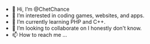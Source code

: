 - 👋 Hi, I’m @ChetChance
- 👀 I’m interested in coding games, websites, and apps.
- 🌱 I’m currently learning PHP and C++.
- 💞️ I’m looking to collaborate on I honestly don't know.
- 📫 How to reach me ...

<!---
ChetChance/ChetChance is a ✨ special ✨ repository because its `README.md` (this file) appears on your GitHub profile.
You can click the Preview link to take a look at your changes.
--->
